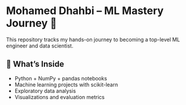 # Mohamed Dhahbi – ML Mastery Journey 🚀

This repository tracks my hands-on journey to becoming a top-level ML engineer and data scientist.

## 📘 What’s Inside
- Python + NumPy + pandas notebooks
- Machine learning projects with scikit-learn
- Exploratory data analysis
- Visualizations and evaluation metrics
